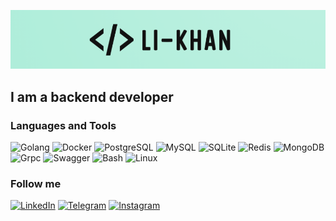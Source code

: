 [![Header](https://github.com/Li-Khan/Li-Khan/blob/main/assets/logo.png)](https://github.com/Li-Khan/)

## I am a backend developer

### Languages and Tools
![Golang](https://img.shields.io/badge/-Golang-0A0A0A?style=for-the-badge&logo=go)
![Docker](https://img.shields.io/badge/-Docker-0A0A0A?style=for-the-badge&logo=Docker)
![PostgreSQL](https://img.shields.io/badge/-postgres-0A0A0A?style=for-the-badge&logo=postgresql)
![MySQL](https://img.shields.io/badge/-MySql-0A0A0A?style=for-the-badge&logo=MySql)
![SQLite](https://img.shields.io/badge/-Sqlite-0A0A0A?style=for-the-badge&logo=Sqlite)
![Redis](https://img.shields.io/badge/-Redis-0A0A0A?style=for-the-badge&logo=Redis)
![MongoDB](https://img.shields.io/badge/-MongoDB-0A0A0A?style=for-the-badge&logo=MongoDB)
![Grpc](https://img.shields.io/badge/-Grpc-0A0A0A?style=for-the-badge&logo=Grpc)
![Swagger](https://img.shields.io/badge/-Swagger-0A0A0A?style=for-the-badge&logo=Swagger)
![Bash](https://img.shields.io/badge/-Bash-0A0A0A?style=for-the-badge&logo=Bash)
![Linux](https://img.shields.io/badge/-Linux-0A0A0A?style=for-the-badge&logo=Linux)

### Follow me
[![LinkedIn](https://img.shields.io/badge/-LinkedIn-0A0A0A?style=for-the-badge&logo=LinkedIn)](https://www.linkedin.com/in/li-khan/)
[![Telegram](https://img.shields.io/badge/-Telegram-0A0A0A?style=for-the-badge&logo=Telegram)](https://t.me/LiKh4n)
[![Instagram](https://img.shields.io/badge/-Instagram-0A0A0A?style=for-the-badge&logo=Instagram)](https://www.instagram.com/li_khanmusic/)
